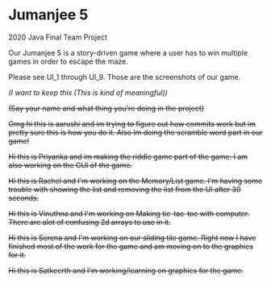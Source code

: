 # Jumanjee 5
2020 Java Final Team Project

Our Jumanjee 5 is a story-driven game where a user has to win multiple games in order to escape the maze.

Please see UI_1 through UI_9. Those are the screenshots of our game.














*(I want to keep this (This is kind of meaningful))*

~~(Say your name and what thing you're doing in the project)~~

~~Omg hi this is aarushi and im trying to figure out how commits work but im pretty sure this is how you do it. Also Im doing the scramble word part in our game!~~

~~Hi this is Priyanka and im making the riddle game part of the game. I am also working on the GUI of the game.~~

~~Hi this is Rachel and I'm working on the Memory/List game. I'm having some trouble with showing the list and removing the list from the UI after 30 seconds.~~

~~Hi this is Vinuthna and I'm working on Making tic-tac-toe with computer. There are alot of confusing 2d arrays to use in it.~~

~~Hi this is Serena and I'm working on our sliding tile game. Right now I have finished most of the work for the game and am moving on to the graphics for it.~~

~~Hi this is Satkeerth and I'm working/learning on graphics for the game.~~
